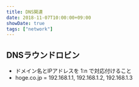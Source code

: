 ```yaml
---
title: DNS関連
date: 2018-11-07T10:00:00+09:00
showDate: true
tags: ["network"]
---
```


## DNSラウンドロビン
- ドメイン名とIPアドレスを 1:n で対応付けること
- hoge.co.jp = 192.168.1.1, 192.168.1.2, 192.168.1.3

